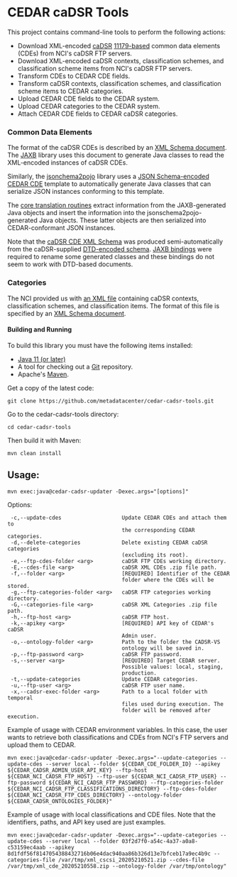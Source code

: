 CEDAR caDSR Tools
=================

This project contains command-line tools to perform the following actions:
- Download XML-encoded [caDSR](https://wiki.nci.nih.gov/display/caDSR/caDSR+Wiki) [11179-based](http://metadata-standards.org/11179/) common data elements (CDEs) from NCI's caDSR FTP servers.
- Download XML-encoded caDSR contexts, classification schemes, and classification scheme items from NCI's caDSR FTP servers.
- Transform CDEs to CEDAR CDE fields.
- Transform caDSR contexts, classification schemes, and classification scheme items to CEDAR categories.
- Upload CEDAR CDE fields to the CEDAR system.
- Upload CEDAR categories to the CEDAR system.
- Attach CEDAR CDE fields to CEDAR caDSR categories.

### Common Data Elements

The format of the caDSR CDEs is described by an [XML Schema document](https://github.com/metadatacenter/cedar-cadsr-tools/blob/develop/src/main/resources/xsd/cde/DataElement_V5.3.4.xsd).
The [JAXB](http://www.oracle.com/technetwork/articles/javase/index-140168.html) library uses this document to generate Java classes to read the XML-encoded instances of caDSR CDEs.

Similarly, the [jsonchema2pojo](http://www.jsonschema2pojo.org/) library uses a
[JSON Schema-encoded CEDAR CDE](https://github.com/metadatacenter/cadsr2cedar/blob/master/src/main/resources/json-schema/CDE.json)
template to automatically generate Java classes that can serialize JSON instances conforming to this template.

The [core translation routines](https://github.com/metadatacenter/cadsr2cedar/blob/master/src/main/java/org/metadatacenter/ingestor/cadsr/CDEXMLInstances2CEDARCDEInstances.java)
extract information from the JAXB-generated Java objects and insert the information into the jsonschema2pojo-generated Java objects.
These latter objects are then serialized into CEDAR-conformant JSON instances.

Note that the [caDSR CDE XML Schema](https://github.com/metadatacenter/cedar-cadsr-tools/blob/develop/src/main/resources/xsd/cde/DataElement_V5.3.4.xsd)
was produced semi-automatically from the caDSR-supplied [DTD-encoded schema](https://github.com/metadatacenter/cedar-cadsr-tools/blob/develop/src/main/resources/dtd/DataElement_V5.3.4.dtd).
[JAXB bindings](https://github.com/metadatacenter/cedar-cadsr-tools/blob/develop/src/main/resources/xjb/bindings-cde.xjb)
were required to rename some generated classes and these bindings do not seem to work with DTD-based documents.

### Categories

The NCI provided us with [an XML file](https://github.com/metadatacenter/cedar-cadsr-tools/blob/develop/src/main/resources/files-used/categories/ContextCsCsi_09192019.xml) containing caDSR contexts, classification schemes, and classification items. The format of this file is specified by an [XML Schema document](https://github.com/metadatacenter/cedar-cadsr-tools/blob/develop/src/main/resources/xsd/category/ContextCsCsi_0923_mmr.xsd).

#### Building and Running

To build this library you must have the following items installed:

+ [Java 11 (or later)](http://www.oracle.com/technetwork/java/javase/downloads/index.html)
+ A tool for checking out a [Git](http://git-scm.com/) repository.
+ Apache's [Maven](http://maven.apache.org/index.html).

Get a copy of the latest code:

    git clone https://github.com/metadatacenter/cedar-cadsr-tools.git

Go to the cedar-cadsr-tools directory:

    cd cedar-cadsr-tools 

Then build it with Maven:

    mvn clean install

## Usage:

    mvn exec:java@cedar-cadsr-updater -Dexec.args="[options]"

Options:
```
 -c,--update-cdes                   Update CEDAR CDEs and attach them to
                                    the corresponding CEDAR categories.
 -d,--delete-categories             Delete existing CEDAR caDSR categories
                                    (excluding its root).
 -e,--ftp-cdes-folder <arg>         caDSR FTP CDEs working directory.
 -E,--cdes-file <arg>               caDSR XML CDEs .zip file path.
 -f,--folder <arg>                  [REQUIRED] Identifier of the CEDAR
                                    folder where the CDEs will be stored.
 -g,--ftp-categories-folder <arg>   caDSR FTP categories working directory.
 -G,--categories-file <arg>         caDSR XML Categories .zip file path.
 -h,--ftp-host <arg>                caDSR FTP host.
 -k,--apikey <arg>                  [REQUIRED] API key of CEDAR's caDSR
                                    Admin user.
 -o,--ontology-folder <arg>         Path to the folder the CADSR-VS
                                    ontology will be saved in.
 -p,--ftp-password <arg>            caDSR FTP password.
 -s,--server <arg>                  [REQUIRED] Target CEDAR server.
                                    Possible values: local, staging,
                                    production.
 -t,--update-categories             Update CEDAR categories.
 -u,--ftp-user <arg>                caDSR FTP user name.
 -x,--cadsr-exec-folder <arg>       Path to a local folder with temporal
                                    files used during execution. The
                                    folder will be removed after execution.
```
Example of usage with CEDAR environment variables. In this case, the user wants to retrieve both classifications and CDEs from NCI's FTP servers and upload them to CEDAR.

```
mvn exec:java@cedar-cadsr-updater -Dexec.args="--update-categories --update-cdes --server local --folder ${CEDAR_CDE_FOLDER_ID} --apikey ${CEDAR_CADSR_ADMIN_USER_API_KEY} --ftp-host ${CEDAR_NCI_CADSR_FTP_HOST} --ftp-user ${CEDAR_NCI_CADSR_FTP_USER} --ftp-password ${CEDAR_NCI_CADSR_FTP_PASSWORD} --ftp-categories-folder ${CEDAR_NCI_CADSR_FTP_CLASSIFICATIONS_DIRECTORY} --ftp-cdes-folder ${CEDAR_NCI_CADSR_FTP_CDES_DIRECTORY} --ontology-folder ${CEDAR_CADSR_ONTOLOGIES_FOLDER}"
```
    
Example of usage with local classifications and CDE files. Note that the identifiers, paths, and API key used are just examples.

```
mvn exec:java@cedar-cadsr-updater -Dexec.args="--update-categories --update-cdes --server local --folder 03f2d7f0-a54c-4a37-a0a8-c53159ec4aab --apikey 8d1fdf56f8147054388432716b06e4dac940aa86b326d13e7bfceb17a9ec4b9c --categories-file /var/tmp/xml_cscsi_20205210521.zip --cdes-file /var/tmp/xml_cde_20205210558.zip --ontology-folder /var/tmp/ontology"
```
